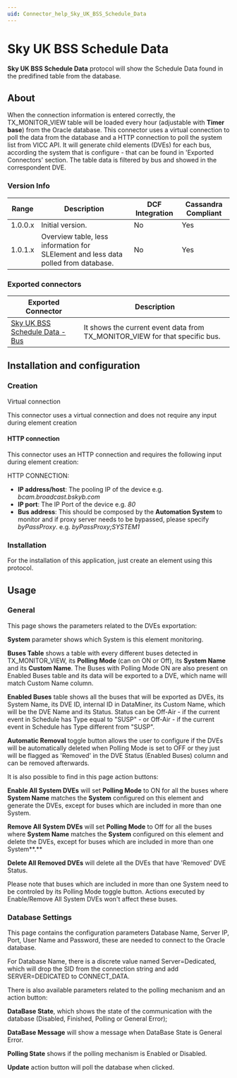 ```yaml
---
uid: Connector_help_Sky_UK_BSS_Schedule_Data
---
```


# Sky UK BSS Schedule Data

**Sky UK BSS Schedule Data** protocol will show the Schedule Data found in the predifined table from the database.

## About

When the connection information is entered correctly, the TX_MONITOR_VIEW table will be loaded every hour (adjustable with **Timer base**) from the Oracle database. This connector uses a virtual connection to poll the data from the database and a HTTP connection to poll the system list from VICC API. It will generate child elements (DVEs) for each bus, according the system that is configure - that can be found in 'Exported Connectors' section. The table data is filtered by bus and showed in the correspondent DVE.

### Version Info

| **Range** | **Description**                                                                    | **DCF Integration** | **Cassandra Compliant** |
|------------------|------------------------------------------------------------------------------------|---------------------|-------------------------|
| 1.0.0.x          | Initial version.                                                                   | No                  | Yes                     |
| 1.0.1.x          | Overview table, less information for SLElement and less data polled from database. | No                  | Yes                     |

### Exported connectors

| **Exported Connector**                                                                            | **Description**                                                             |
|--------------------------------------------------------------------------------------------------|-----------------------------------------------------------------------------|
| [Sky UK BSS Schedule Data - Bus](xref:Connector_help_Sky_UK_BSS_Schedule_Data_-_Bus) | It shows the current event data from TX_MONITOR_VIEW for that specific bus. |

## Installation and configuration

### Creation

Virtual connection

This connector uses a virtual connection and does not require any input during element creation

#### HTTP connection

This connector uses an HTTP connection and requires the following input during element creation:

HTTP CONNECTION:

- **IP address/host**: The pooling IP of the device e.g. *bcam.broadcast.bskyb.com*
- **IP port**: The IP Port of the device e.g. *80*
- **Bus address**: This should be composed by the **Automation System** to monitor and if proxy server needs to be bypassed, please specify *byPassProxy*. e.g. *byPassProxy;SYSTEM1*

### Installation

For the installation of this application, just create an element using this protocol.

## Usage

### General

This page shows the parameters related to the DVEs exportation:

**System** parameter shows which System is this element monitoring.

**Buses Table** shows a table with every different buses detected in TX_MONITOR_VIEW, its **Polling Mode** (can on ON or Off), its **System Name** and its **Custom Name**. The Buses with Polling Mode ON are also present on Enabled Buses table and its data will be exported to a DVE, which name will match Custom Name column.

**Enabled Buses** table shows all the buses that will be exported as DVEs, its System Name, its DVE ID, internal ID in DataMiner, its Custom Name, which will be the DVE Name and its Status. Status can be Off-Air - if the current event in Schedule has Type equal to "SUSP" - or Off-Air - if the current event in Schedule has Type different from "SUSP".

**Automatic Removal** toggle button allows the user to configure if the DVEs will be automatically deleted when Polling Mode is set to OFF or they just will be flagged as 'Removed' in the DVE Status (Enabled Buses) column and can be removed afterwards.

It is also possible to find in this page action buttons:

**Enable All System DVEs** will set **Polling Mode** to ON for all the buses where **System Name** matches the **System** configured on this element and generate the DVEs, except for buses which are included in more than one System.

**Remove All System DVEs** will set **Polling Mode** to Off for all the buses where **System Name** matches the **System** configured on this element and delete the DVEs, except for buses which are included in more than one System**.**

**Delete All Removed DVEs** will delete all the DVEs that have 'Removed' DVE Status.

Please note that buses which are included in more than one System need to be controled by its Polling Mode toggle button. Actions executed by Enable/Remove All System DVEs won't affect these buses.

### Database Settings

This page contains the configuration parameters Database Name, Server IP, Port, User Name and Password, these are needed to connect to the Oracle database.

For Database Name, there is a discrete value named Server=Dedicated, which will drop the SID from the connection string and add SERVER=DEDICATED to CONNECT_DATA.

There is also available parameters related to the polling mechanism and an action button:

**DataBase State**, which shows the state of the communication with the database (Disabled, Finished, Polling or General Error);

**DataBase Message** will show a message when DataBase State is General Error.

**Polling State** shows if the polling mechanism is Enabled or Disabled.

**Update** action button will poll the database when clicked.
